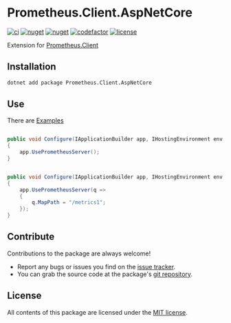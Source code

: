 # Prometheus.Client.AspNetCore

[![ci](https://img.shields.io/github/actions/workflow/status/prom-client-net/prom-client-aspnetcore/ci.yml?branch=main&label=ci&logo=github&style=flat-square)](https://github.com/prom-client-net/prom-client-aspnetcore/actions/workflows/ci.yml)
[![nuget](https://img.shields.io/nuget/v/Prometheus.Client.AspNetCore?logo=nuget&style=flat-square)](https://www.nuget.org/packages/Prometheus.Client.AspNetCore)
[![nuget](https://img.shields.io/nuget/dt/Prometheus.Client.AspNetCore?logo=nuget&style=flat-square)](https://www.nuget.org/packages/Prometheus.Client.AspNetCore)
[![codefactor](https://img.shields.io/codefactor/grade/github/prom-client-net/prom-client-aspnetcore?logo=codefactor&style=flat-square)](https://www.codefactor.io/repository/github/prom-client-net/prom-client-aspnetcore)
[![license](https://img.shields.io/github/license/prom-client-net/prom-client-aspnetcore?style=flat-square)](https://github.com/prom-client-net/prom-client-aspnetcore/blob/main/LICENSE)

Extension for [Prometheus.Client](https://github.com/prom-client-net/prom-client)

## Installation

```sh
dotnet add package Prometheus.Client.AspNetCore
```

## Use

There are [Examples](https://github.com/prom-client-net/prom-examples)

```c#

public void Configure(IApplicationBuilder app, IHostingEnvironment env, ILoggerFactory loggerFactory, IApplicationLifetime appLifetime)
{
    app.UsePrometheusServer();
}

```

```c#

public void Configure(IApplicationBuilder app, IHostingEnvironment env, ILoggerFactory loggerFactory, IApplicationLifetime appLifetime)
{
    app.UsePrometheusServer(q =>
    {
        q.MapPath = "/metrics1";
    });
}

```

## Contribute

Contributions to the package are always welcome!

* Report any bugs or issues you find on the [issue tracker](https://github.com/prom-client-net/prom-client-aspnetcore/issues).
* You can grab the source code at the package's [git repository](https://github.com/prom-client-net/prom-client-aspnetcore).

## License

All contents of this package are licensed under the [MIT license](https://opensource.org/licenses/MIT).
